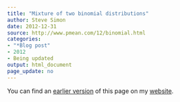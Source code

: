 ```yaml
---
title: "Mixture of two binomial distributions"
author: Steve Simon
date: 2012-12-31
source: http://www.pmean.com/12/binomial.html
categories:
- "*Blog post"
- 2012
- Being updated
output: html_document
page_update: no
---
```


You can find an [earlier version][sim1] of this page on my [website][sim2].

[sim1]: http://www.pmean.com/12/binomial.html
[sim2]: http://www.pmean.com
